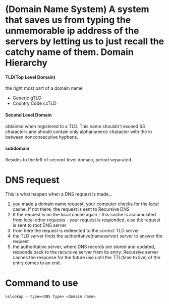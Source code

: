 (Domain Name System)
A system that saves us from typing the unmemorable ip address of the servers by letting us to just recall the catchy name of them.
Domain Hierarchy
=
#### TLD(Top Level Domain)
the right most part of a domain name
- Generic gTLD
- Country Code ccTLD

#### Second Level Domain
obtained when registered to a TLD.  This name shouldn't exceed 63 characters and should contain only alphanumeric character with the in between nonconsecutive hyphens.
#### subdomain
Resides to the left of second-level domain, period separated.

DNS request
=
This is what happen when a DNS request is made...
1. you made a domain name request, your computer checks for the local cache. If not there, the request is sent to Recursive DNS
2. If the request is on the local cache again - this cache is accumulated from local other requests - your request is responded, else the request is sent to root DNS server
3. from here the request is redirected to the correct TLD server
4. the TLD server finds the authoritative(nameserver) server to answer the request
5. the authoritative server, where DNS records are stored and updated, responds back to the recursive server from its entry. Recursive server caches the response for the future use until the TTL(time to live) of the entry comes to an end.

Command to use
=
```
nslookup --type=<DNS type> <domain name>

```


